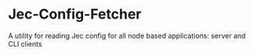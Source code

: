 # Jec-Config-Fetcher

A utility for reading Jec config for all node based applications: server and CLI clients
